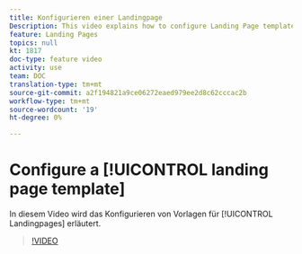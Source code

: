 ```yaml
---
title: Konfigurieren einer Landingpage
Description: This video explains how to configure Landing Page templates in Adobe Campaign Standard.
feature: Landing Pages
topics: null
kt: 1817
doc-type: feature video
activity: use
team: DOC
translation-type: tm+mt
source-git-commit: a2f194821a9ce06272eaed979ee2d8c62cccac2b
workflow-type: tm+mt
source-wordcount: '19'
ht-degree: 0%

---
```


# Configure a [!UICONTROL landing page template]

In diesem Video wird das Konfigurieren von Vorlagen für [!UICONTROL Landingpages] erläutert.

>[!VIDEO](https://video.tv.adobe.com/v/25200/?quality=12)
